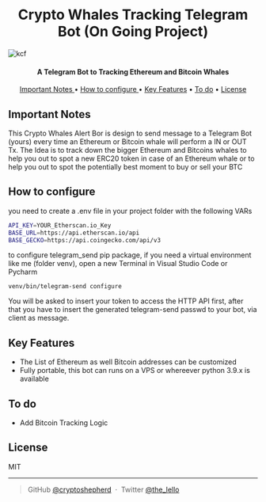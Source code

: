 <h1 align="center">
  <br>
  Crypto Whales Tracking Telegram Bot (On Going Project)
  <br>
</h1>

![kcf](puppet.png)

<h4 align="center">A Telegram Bot to Tracking Ethereum and Bitcoin Whales</h4>



<p align="center">
  <a href="#key-features">Important Notes </a> •
  <a href="#key-features">How to configure </a> •
  <a href="#key-features">Key Features</a> •
  <a href="#credits">To do</a> •
  <a href="#license">License</a>
</p>

## Important Notes

This Crypto Whales Alert Bor is design to send message to a Telegram Bot (yours) every time 
an Ethereum or Bitcoin whale will perform a IN or OUT Tx. The Idea is to track down the 
bigger Ethereum and Bitcoins whales to help you out to spot a new ERC20 token in case
of an Ethereum whale or to help you out to spot the potentially best moment to buy 
or sell your BTC


## How to configure

you need to create a .env file in your project folder with the following VARs

```bash
API_KEY=YOUR_Etherscan.io_Key
BASE_URL=https://api.etherscan.io/api
BASE_GECKO=https://api.coingecko.com/api/v3
```

to configure telegram_send pip package, if you need a virtual environment like me (folder venv), open a new Terminal 
in Visual Studio Code or Pycharm 


```
venv/bin/telegram-send configure

```

You will be asked to insert your token to access the HTTP API first, after that you have to insert the generated telegram-send
passwd to your bot, via client as message.



## Key Features

* The List of Ethereum as well Bitcoin addresses can be customized
* Fully portable, this bot can runs on a VPS or whereever python 3.9.x is available


## To do

* Add Bitcoin Tracking Logic



## License

MIT

---

> GitHub [@cryptoshepherd](https://github.com/) &nbsp;&middot;&nbsp;
> Twitter [@the_lello](https://twitter.com/)

